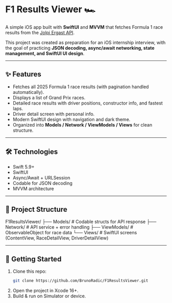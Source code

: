 # F1 Results Viewer 🏎️

A simple iOS app built with **SwiftUI** and **MVVM** that fetches Formula 1 race results from the [Jolpi Ergast API](https://api.jolpi.ca/ergast/).  

This project was created as preparation for an iOS internship interview, with the goal of practicing **JSON decoding, async/await networking, state management, and SwiftUI UI design**.

---

## ✨ Features
- Fetches all 2025 Formula 1 race results (with pagination handled automatically).  
- Displays a list of Grand Prix races.  
- Detailed race results with driver positions, constructor info, and fastest laps.  
- Driver detail screen with personal info.  
- Modern SwiftUI design with navigation and dark theme.  
- Organized into **Models / Network / ViewModels / Views** for clean structure.  

---

## 🛠️ Technologies
- Swift 5.9+  
- SwiftUI  
- Async/Await + URLSession  
- Codable for JSON decoding  
- MVVM architecture  

---

## 📂 Project Structure
F1ResultsViewer/
├── Models/          # Codable structs for API response
├── Network/         # API service + error handling
├── ViewModels/      # ObservableObject for race data
└── Views/           # SwiftUI screens (ContentView, RaceDetailView, DriverDetailView)

---

## 🚀 Getting Started
1. Clone this repo:
   ```bash
   git clone https://github.com/BrunoRadic/F1ResultsViewer.git
2.    Open the project in Xcode 16+.
3.    Build & run on Simulator or device.
